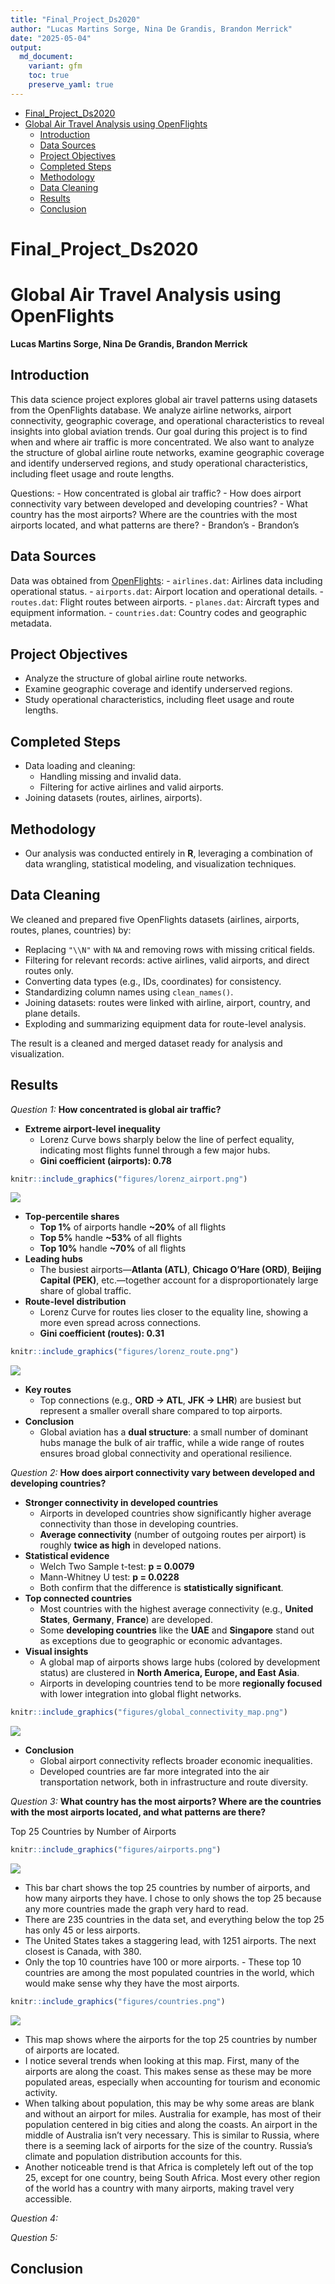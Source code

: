 ```yaml
---
title: "Final_Project_Ds2020"
author: "Lucas Martins Sorge, Nina De Grandis, Brandon Merrick"
date: "2025-05-04"
output: 
  md_document:
    variant: gfm
    toc: true
    preserve_yaml: true
---
```


- [Final_Project_Ds2020](#final_project_ds2020)
- [Global Air Travel Analysis using
  OpenFlights](#global-air-travel-analysis-using-openflights)
  - [Introduction](#introduction)
  - [Data Sources](#data-sources)
  - [Project Objectives](#project-objectives)
  - [Completed Steps](#completed-steps)
  - [Methodology](#methodology)
  - [Data Cleaning](#data-cleaning)
  - [Results](#results)
  - [Conclusion](#conclusion)

# Final_Project_Ds2020

# Global Air Travel Analysis using OpenFlights

**Lucas Martins Sorge, Nina De Grandis, Brandon Merrick**

## Introduction

This data science project explores global air travel patterns using
datasets from the OpenFlights database. We analyze airline networks,
airport connectivity, geographic coverage, and operational
characteristics to reveal insights into global aviation trends. Our goal
during this project is to find when and where air traffic is more
concentrated. We also want to analyze the structure of global airline
route networks, examine geographic coverage and identify underserved
regions, and study operational characteristics, including fleet usage
and route lengths.

Questions: - How concentrated is global air traffic? - How does airport
connectivity vary between developed and developing countries? - What
country has the most airports? Where are the countries with the most
airports located, and what patterns are there? - Brandon’s - Brandon’s

## Data Sources

Data was obtained from
[OpenFlights](https://openflights.org/data.php): - `airlines.dat`:
Airlines data including operational status. - `airports.dat`: Airport
location and operational details. - `routes.dat`: Flight routes between
airports. - `planes.dat`: Aircraft types and equipment information. -
`countries.dat`: Country codes and geographic metadata.

## Project Objectives

- Analyze the structure of global airline route networks.
- Examine geographic coverage and identify underserved regions.
- Study operational characteristics, including fleet usage and route
  lengths.

## Completed Steps

- Data loading and cleaning:
  - Handling missing and invalid data.
  - Filtering for active airlines and valid airports.
- Joining datasets (routes, airlines, airports).

## Methodology

- Our analysis was conducted entirely in **R**, leveraging a combination
  of data wrangling, statistical modeling, and visualization techniques.

## Data Cleaning

We cleaned and prepared five OpenFlights datasets (airlines, airports,
routes, planes, countries) by:

- Replacing `"\\N"` with `NA` and removing rows with missing critical
  fields.
- Filtering for relevant records: active airlines, valid airports, and
  direct routes only.
- Converting data types (e.g., IDs, coordinates) for consistency.
- Standardizing column names using `clean_names()`.
- Joining datasets: routes were linked with airline, airport, country,
  and plane details.
- Exploding and summarizing equipment data for route-level analysis.

The result is a cleaned and merged dataset ready for analysis and
visualization.

## Results

*Question 1:* **How concentrated is global air traffic?**

- **Extreme airport-level inequality**
  - Lorenz Curve bows sharply below the line of perfect equality,
    indicating most flights funnel through a few major hubs.  
  - **Gini coefficient (airports): 0.78**

``` r
knitr::include_graphics("figures/lorenz_airport.png")
```

![](figures/lorenz_airport.png)<!-- -->

- **Top-percentile shares**
  - **Top 1%** of airports handle **~20%** of all flights  
  - **Top 5%** handle **~53%** of all flights  
  - **Top 10%** handle **~70%** of all flights
- **Leading hubs**
  - The busiest airports—**Atlanta (ATL)**, **Chicago O’Hare (ORD)**,
    **Beijing Capital (PEK)**, etc.—together account for a
    disproportionately large share of global traffic.
- **Route-level distribution**
  - Lorenz Curve for routes lies closer to the equality line, showing a
    more even spread across connections.  
  - **Gini coefficient (routes): 0.31**

``` r
knitr::include_graphics("figures/lorenz_route.png")
```

![](figures/lorenz_route.png)<!-- -->

- **Key routes**
  - Top connections (e.g., **ORD → ATL**, **JFK → LHR**) are busiest but
    represent a smaller overall share compared to top airports.
- **Conclusion**
  - Global aviation has a **dual structure**: a small number of dominant
    hubs manage the bulk of air traffic, while a wide range of routes
    ensures broad global connectivity and operational resilience.

*Question 2:* **How does airport connectivity vary between developed and
developing countries?**

- **Stronger connectivity in developed countries**
  - Airports in developed countries show significantly higher average
    connectivity than those in developing countries.
  - **Average connectivity** (number of outgoing routes per airport) is
    roughly **twice as high** in developed nations.
- **Statistical evidence**
  - Welch Two Sample t-test: **p = 0.0079**
  - Mann-Whitney U test: **p = 0.0228**
  - Both confirm that the difference is **statistically significant**.
- **Top connected countries**
  - Most countries with the highest average connectivity (e.g., **United
    States**, **Germany**, **France**) are developed.
  - Some **developing countries** like the **UAE** and **Singapore**
    stand out as exceptions due to geographic or economic advantages.
- **Visual insights**
  - A global map of airports shows large hubs (colored by development
    status) are clustered in **North America, Europe, and East Asia**.
  - Airports in developing countries tend to be more **regionally
    focused** with lower integration into global flight networks.

``` r
knitr::include_graphics("figures/global_connectivity_map.png")
```

![](figures/global_connectivity_map.png)<!-- -->

- **Conclusion**
  - Global airport connectivity reflects broader economic inequalities.
  - Developed countries are far more integrated into the air
    transportation network, both in infrastructure and route diversity.

*Question 3:* **What country has the most airports? Where are the
countries with the most airports located, and what patterns are there?**

Top 25 Countries by Number of Airports

``` r
knitr::include_graphics("figures/airports.png")
```

![](figures/airports.png)<!-- -->

- This bar chart shows the top 25 countries by number of airports, and
  how many airports they have. I chose to only shows the top 25 because
  any more countries made the graph very hard to read.
- There are 235 countries in the data set, and everything below the top
  25 has only 45 or less airports.
- The United States takes a staggering lead, with 1251 airports. The
  next closest is Canada, with 380.
- Only the top 10 countries have 100 or more airports. - These top 10
  countries are among the most populated countries in the world, which
  would make sense why they have the most airports.

``` r
knitr::include_graphics("figures/countries.png")
```

![](figures/countries.png)<!-- -->

- This map shows where the airports for the top 25 countries by number
  of airports are located.
- I notice several trends when looking at this map. First, many of the
  airports are along the coast. This makes sense as these may be more
  populated areas, especially when accounting for tourism and economic
  activity.
- When talking about population, this may be why some areas are blank
  and without an airport for miles. Australia for example, has most of
  their population centered in big cities and along the coasts. An
  airport in the middle of Australia isn’t very necessary. This is
  similar to Russia, where there is a seeming lack of airports for the
  size of the country. Russia’s climate and population distribution
  accounts for this.
- Another noticeable trend is that Africa is completely left out of the
  top 25, except for one country, being South Africa. Most every other
  region of the world has a country with many airports, making travel
  very accessible.

*Question 4:*

*Question 5:*

## Conclusion
